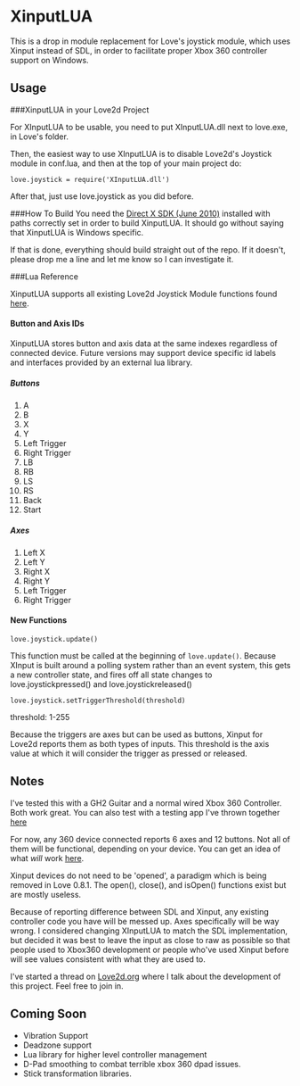 XinputLUA
=================

This is a drop in module replacement for Love's joystick module, which uses Xinput instead of SDL, in order to facilitate proper Xbox 360 controller support on Windows.

Usage
------------

###XinputLUA in your Love2d Project

For XInputLUA to be usable, you need to put XInputLUA.dll next to love.exe, in Love's folder.

Then, the easiest way to use XInputLUA is to disable Love2d's Joystick module in conf.lua, and then at the top of your main project do:

`love.joystick = require('XInputLUA.dll')`

After that, just use love.joystick as you did before.

###How To Build
You need the [Direct X SDK (June 2010)](http://www.microsoft.com/en-us/download/details.aspx?id=6812) installed with paths correctly set in order to build XinputLUA. It should go without saying that XinputLUA is Windows specific.

If that is done, everything should build straight out of the repo. If it doesn't, please drop me a line and let me know so I can investigate it.

###Lua Reference

XinputLUA supports all existing Love2d Joystick Module functions found [here](https://love2d.org/wiki/love.joystick).

#### Button and Axis IDs

XinputLUA stores button and axis data at the same indexes regardless of connected device. Future versions may support device specific id labels and interfaces provided by an external lua library. 

##### Buttons
1. A
2. B
3. X
4. Y
5. Left Trigger
6. Right Trigger
7. LB
8. RB
9. LS
10. RS
11. Back
12. Start

##### Axes
1. Left X
2. Left Y
3. Right X
4. Right Y
5. Left Trigger
6. Right Trigger

#### New Functions
`love.joystick.update()`

This function must be called at the beginning of `love.update()`. Because XInput is built around a polling system rather than an event system, this gets a new controller state, and fires off all state changes to love.joystickpressed() and love.joystickreleased()

`love.joystick.setTriggerThreshold(threshold)`

threshold: 1-255

Because the triggers are axes but can be used as buttons, Xinput for Love2d reports them as both types of inputs. This threshold is the axis value at which it will consider the trigger as pressed or released.

Notes
-----

I've tested this with a GH2 Guitar and a normal wired Xbox 360 Controller. Both work great. You can also test with a testing app I've thrown together [here](https://github.com/mrcharles/love2d-x360-test)

For now, any 360 device connected reports 6 axes and 12 buttons. Not all of them will be functional, depending on your device. You can get an idea of what *will* work [here](http://msdn.microsoft.com/en-us/library/windows/desktop/hh405050(v=vs.85).aspx).

Xinput devices do not need to be 'opened', a paradigm which is being removed in Love 0.8.1. The open(), close(), and isOpen() functions exist but are mostly useless.

Because of reporting difference between SDL and Xinput, any existing controller code you have will be messed up. Axes specifically will be way wrong. I considered changing XInputLUA to match the SDL implementation, but decided it was best to leave the input as close to raw as possible so that people used to Xbox360 development or people who've used Xinput before will see values consistent with what they are used to.

I've started a thread on [Love2d.org](https://love2d.org/forums/viewtopic.php?f=4&t=10356) where I talk about the development of this project. Feel free to join in.

Coming Soon
-----------

* Vibration Support
* Deadzone support
* Lua library for higher level controller management
* D-Pad smoothing to combat terrible xbox 360 dpad issues.
* Stick transformation libraries. 